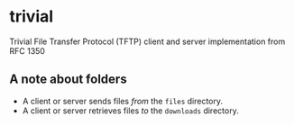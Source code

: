 # trivial
Trivial File Transfer Protocol (TFTP) client and server implementation from RFC 1350

## A note about folders

- A client or server sends files *from* the `files` directory.
- A client or server retrieves files *to* the `downloads` directory.